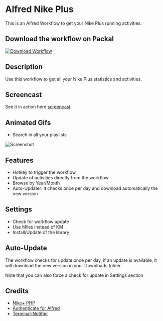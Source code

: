 # Alfred Nike Plus


This is an Alfred Workflow to get your Nike Plus running activities.

## Download the workflow on Packal

[![Download Workflow](https://raw.github.com/vdesabou/alfred-spotify-mini-player/master/images/alfred-workflow-icon.png)](http://www.packal.org/workflow/spotify-mini-player)

## Description

Use this workflow to get all your Nike Plus statistics and activities.

## Screencast

See it in action here [screencast](http://quick.as/nmwxcxx0)

## Animated Gifs

* Search in all your playlists

![Screenshot](https://i.cloudup.com/pKTGG2faiC.gif)

## Features

* Hotkey to trigger the workflow
* Update of activities directly from the workflow
* Browse by Year/Month
* Auto-Updater: it checks once per day and download automatically the new version

## Settings

* Check for workflow update
* Use Miles instead of KM
* Install/Update of the library


## Auto-Update

The workflow checks for update once per day, if an update is available, it will download the new version in your Downloads folder.

Note that you can also force a check for update in Settings section

## Credits

* [Nike+ PHP](http://nikeplusphp.org)
* [Authenticate for Alfred](http://www.dirtdon.com/Authenticate/)
* [Terminal-Notifier](https://github.com/alloy/terminal-notifier)





